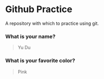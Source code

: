 # Github Practice

A repository with which to practice using git.

### What is your name?

> Yu Du


### What is your favorite color?

> Pink
